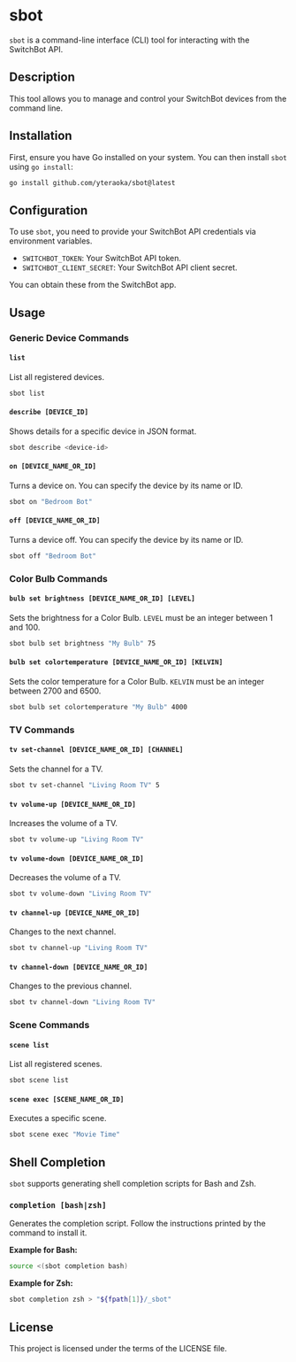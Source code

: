 # sbot

`sbot` is a command-line interface (CLI) tool for interacting with the SwitchBot API.

## Description

This tool allows you to manage and control your SwitchBot devices from the command line.

## Installation

First, ensure you have Go installed on your system. You can then install `sbot` using `go install`:

```bash
go install github.com/yteraoka/sbot@latest
```

## Configuration

To use `sbot`, you need to provide your SwitchBot API credentials via environment variables.

*   `SWITCHBOT_TOKEN`: Your SwitchBot API token.
*   `SWITCHBOT_CLIENT_SECRET`: Your SwitchBot API client secret.

You can obtain these from the SwitchBot app.

## Usage

### Generic Device Commands

#### `list`

List all registered devices.

```bash
sbot list
```

#### `describe [DEVICE_ID]`

Shows details for a specific device in JSON format.

```bash
sbot describe <device-id>
```

#### `on [DEVICE_NAME_OR_ID]`

Turns a device on. You can specify the device by its name or ID.

```bash
sbot on "Bedroom Bot"
```

#### `off [DEVICE_NAME_OR_ID]`

Turns a device off. You can specify the device by its name or ID.

```bash
sbot off "Bedroom Bot"
```

### Color Bulb Commands

#### `bulb set brightness [DEVICE_NAME_OR_ID] [LEVEL]`

Sets the brightness for a Color Bulb. `LEVEL` must be an integer between 1 and 100.

```bash
sbot bulb set brightness "My Bulb" 75
```

#### `bulb set colortemperature [DEVICE_NAME_OR_ID] [KELVIN]`

Sets the color temperature for a Color Bulb. `KELVIN` must be an integer between 2700 and 6500.

```bash
sbot bulb set colortemperature "My Bulb" 4000
```

### TV Commands

#### `tv set-channel [DEVICE_NAME_OR_ID] [CHANNEL]`

Sets the channel for a TV.

```bash
sbot tv set-channel "Living Room TV" 5
```

#### `tv volume-up [DEVICE_NAME_OR_ID]`

Increases the volume of a TV.

```bash
sbot tv volume-up "Living Room TV"
```

#### `tv volume-down [DEVICE_NAME_OR_ID]`

Decreases the volume of a TV.

```bash
sbot tv volume-down "Living Room TV"
```

#### `tv channel-up [DEVICE_NAME_OR_ID]`

Changes to the next channel.

```bash
sbot tv channel-up "Living Room TV"
```

#### `tv channel-down [DEVICE_NAME_OR_ID]`

Changes to the previous channel.

```bash
sbot tv channel-down "Living Room TV"
```

### Scene Commands

#### `scene list`

List all registered scenes.

```bash
sbot scene list
```

#### `scene exec [SCENE_NAME_OR_ID]`

Executes a specific scene.

```bash
sbot scene exec "Movie Time"
```

## Shell Completion

`sbot` supports generating shell completion scripts for Bash and Zsh.

### `completion [bash|zsh]`

Generates the completion script. Follow the instructions printed by the command to install it.

**Example for Bash:**

```bash
source <(sbot completion bash)
```

**Example for Zsh:**

```bash
sbot completion zsh > "${fpath[1]}/_sbot"
```

## License

This project is licensed under the terms of the LICENSE file.